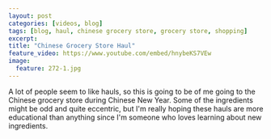 ```yaml
---
layout: post
categories: [videos, blog]
tags: [blog, haul, chinese grocery store, grocery store, shopping]
excerpt: 
title: "Chinese Grocery Store Haul"
feature_video: https://www.youtube.com/embed/hnybeKS7VEw
image:
  feature: 272-1.jpg
---
```



A lot of people seem to like hauls, so this is going to be of me going to the Chinese grocery store during Chinese New Year.  Some of the ingredients might be odd and quite eccentric, but I'm really hoping these hauls are more educational than anything since I'm someone who loves learning about new ingredients.